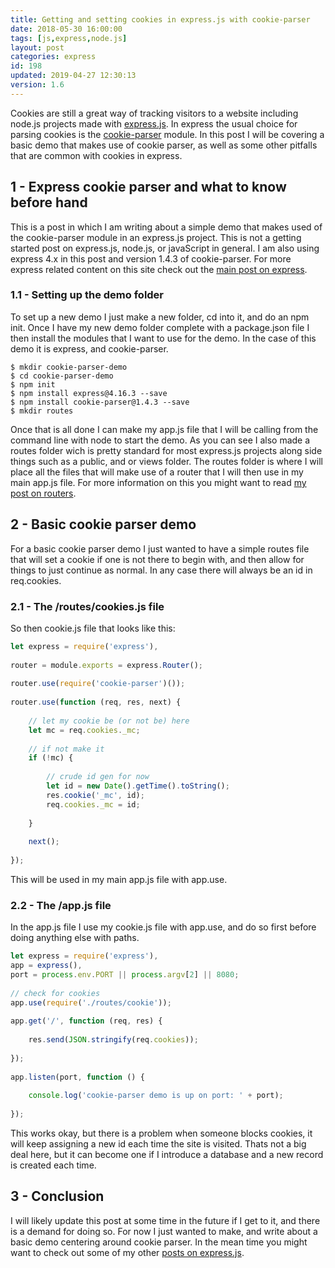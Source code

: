 ```yaml
---
title: Getting and setting cookies in express.js with cookie-parser
date: 2018-05-30 16:00:00
tags: [js,express,node.js]
layout: post
categories: express
id: 198
updated: 2019-04-27 12:30:13
version: 1.6
---
```


Cookies are still a great way of tracking visitors to a website including node.js projects made with [express.js](https://expressjs.com/). In express the usual choice for parsing cookies is the [cookie-parser](https://www.npmjs.com/package/cookie-parser) module. In this post I will be covering a basic demo that makes use of cookie parser, as well as some other pitfalls that are common with cookies in express.

<!-- more -->

## 1 - Express cookie parser and what to know before hand

This is a post in which I am writing about a simple demo that makes used of the cookie-parser module in an express.js project. This is not a getting started post on express.js, node.js, or javaScript in general. I am also using express 4.x in this post and version 1.4.3 of cookie-parser. For more express related content on this site check out the [main post on express](/2018/06/12/express/).

### 1.1 - Setting up the demo folder

To set up a new demo I just make a new folder, cd into it, and do an npm init. Once I have my new demo folder complete with a package.json file I then install the modules that I want to use for the demo. In the case of this demo it is express, and cookie-parser.

```
$ mkdir cookie-parser-demo
$ cd cookie-parser-demo
$ npm init
$ npm install express@4.16.3 --save
$ npm install cookie-parser@1.4.3 --save
$ mkdir routes
```

Once that is all done I can make my app.js file that I will be calling from the command line with node to start the demo. As you can see I also made a routes folder wich is pretty standard for most express.js projects along side things such as a public, and or views folder. The routes folder is where I will place all the files that will make use of a router that I will then use in my main app.js file. For more information on this you might want to read [my post on routers](/2018/05/22/express-routers/).

## 2 - Basic cookie parser demo

For a basic cookie parser demo I just wanted to have a simple routes file that will set a cookie if one is not there to begin with, and then allow for things to just continue as normal. In any case there will always be an id in req.cookies.

### 2.1 - The /routes/cookies.js file

So then cookie.js file that looks like this:

```js
let express = require('express'),
 
router = module.exports = express.Router();
 
router.use(require('cookie-parser')());
 
router.use(function (req, res, next) {
 
    // let my cookie be (or not be) here
    let mc = req.cookies._mc;
 
    // if not make it
    if (!mc) {
 
        // crude id gen for now
        let id = new Date().getTime().toString();
        res.cookie('_mc', id);
        req.cookies._mc = id;
 
    }
 
    next();
 
});
```

This will be used in my main app.js file with app.use.

### 2.2 - The /app.js file

In the app.js file I use my cookie.js file with app.use, and do so first before doing anything else with paths.

```js
let express = require('express'),
app = express(),
port = process.env.PORT || process.argv[2] || 8080;
 
// check for cookies
app.use(require('./routes/cookie'));
 
app.get('/', function (req, res) {
 
    res.send(JSON.stringify(req.cookies));
 
});
 
app.listen(port, function () {
 
    console.log('cookie-parser demo is up on port: ' + port);
 
});
```

This works okay, but there is a problem when someone blocks cookies, it will keep assigning a new id each time the site is visited. Thats not a big deal here, but it can become one if I introduce a database and a new record is created each time.

## 3 - Conclusion

I will likely update this post at some time in the future if I get to it, and there is a demand for doing so. For now I just wanted to make, and write about a basic demo centering around cookie parser. In the mean time you might want to check out some of my other [posts on express.js](/categories/express/).